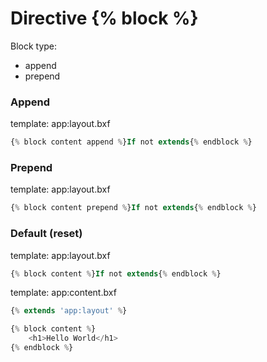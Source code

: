 Directive {% block %}
=====================

Block type:
* append
* prepend

### Append
template: app:layout.bxf
```php
{% block content append %}If not extends{% endblock %}
```

### Prepend 

template: app:layout.bxf
```php
{% block content prepend %}If not extends{% endblock %}
```

### Default (reset)

template: app:layout.bxf
```php
{% block content %}If not extends{% endblock %}
```

template: app:content.bxf
```php
{% extends 'app:layout' %}

{% block content %}
    <h1>Hello World</h1>
{% endblock %}
```
